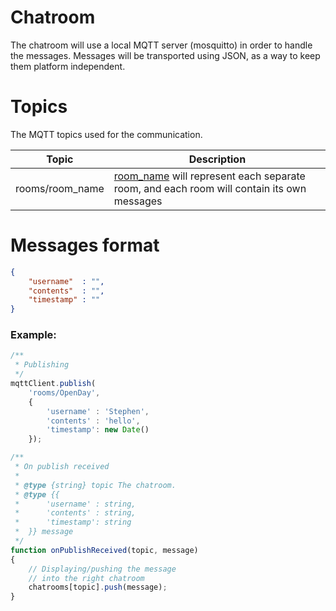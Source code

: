 # Chatroom

The chatroom will use a local MQTT server (mosquitto) in order to handle the messages.
Messages will be transported using JSON, as a way to keep them platform independent.

# Topics

The MQTT topics used for the communication.

| Topic | Description |
| ----- | ----------- |
| rooms/room_name | [room_name]() will represent each separate room, and each room will contain its own messages |


# Messages format

```json
{
    "username"  : "",
    "contents"  : "",
    "timestamp" : ""
}
```

### Example:

```js
/**
 * Publishing
 */ 
mqttClient.publish(
    'rooms/OpenDay',
    {
        'username' : 'Stephen',
        'contents' : 'hello',
        'timestamp': new Date()
    });

/**
 * On publish received
 *
 * @type {string} topic The chatroom.
 * @type {{
 *      'username' : string,
 *      'contents' : string,
 *      'timestamp': string
 *  }} message
 */
function onPublishReceived(topic, message)
{
    // Displaying/pushing the message
    // into the right chatroom
    chatrooms[topic].push(message);
}
``` 